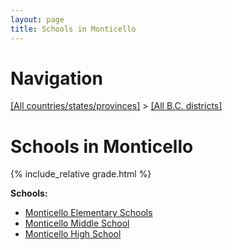 ```yaml
---
layout: page
title: Schools in Monticello
---
```

# Navigation

[[All countries/states/provinces]](../..) > [[All B.C. districts]](..)

# Schools in Monticello

{% include_relative grade.html %}

**Schools:**

- [Monticello Elementary Schools](Monticello_Elementary_Schools.md)
- [Monticello Middle School](Monticello_Middle_School.md)
- [Monticello High School](Monticello_High_School.md)

